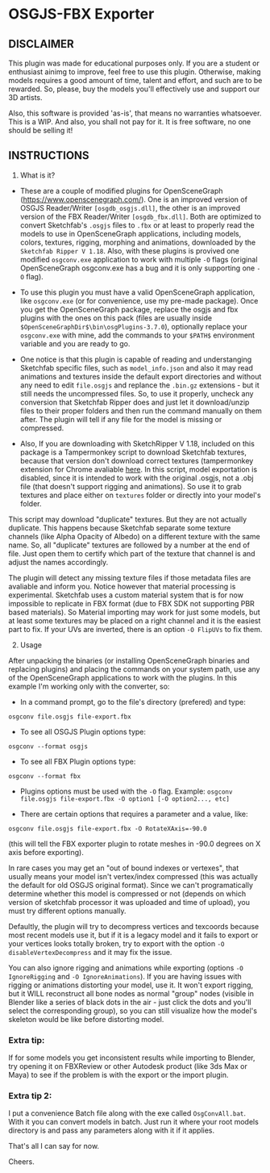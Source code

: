 # OSGJS-FBX Exporter

## DISCLAIMER

This plugin was made for educational purposes only. If you are a student or enthusiast ainimg to improve, feel free to use this plugin. Otherwise, making models requires a good amount of time, talent and effort, and such are to be rewarded. So, please, buy the models you'll effectively use and support our 3D artists.

Also, this software is provided 'as-is', that means no warranties whatsoever. This is a WIP. And also, you shall not pay for it. It is free software, no one should be selling it!

## INSTRUCTIONS

1. What is it?
- These are a couple of modified plugins for OpenSceneGraph (https://www.openscenegraph.com/). One is an improved version of OSGJS Reader/Writer `[osgdb_osgjs.dll]`, the other is an improved version of the FBX Reader/Writer `[osgdb_fbx.dll]`. Both are optimized to convert Sketchfab's `.osgjs` files to `.fbx` or at least to properly read the models to use in OpenSceneGraph applications, including models, colors, textures, rigging, morphing and animations, downloaded by the `Sketchfab Ripper V 1.18`. Also, with these plugins is provived one modified `osgconv.exe` application to work with multiple `-O` flags (original OpenSceneGraph osgconv.exe has a bug and it is only supporting one `-O` flag).

- To use this plugin you must have a valid OpenSceneGraph application, like `osgconv.exe` (or for convenience, use my pre-made package). Once you get the OpenSceneGraph package, replace the osgjs and fbx plugins with the ones on this pack (files are usually inside `$OpenSceneGraphDir$\bin\osgPlugins-3.7.0`), optionally replace your `osgconv.exe` with mine, add the commands to your `$PATH$` environment variable and you are ready to go.

- One notice is that this plugin is capable of reading and understanging Sketchfab specific files, such as `model_info.json` and also it may read animations and textures inside the default export directories and without any need to edit `file.osgjs` and replance the `.bin.gz` extensions - but it still needs the uncompressed files. So, to use it properly, uncheck any conversion that Sketchfab Ripper does and just let it download/unzip files to their proper folders and then run the command manually on them after. The plugin will tell if any file for the model is missing or compressed.

- Also, If you are downloading with SketchRipper V 1.18, included on this package is a Tampermonkey script to download Sketchfab textures, because that version don't download correct textures (tampermonkey extension for Chrome avaliable [here](https://chromewebstore.google.com/detail/tampermonkey/dhdgffkkebhmkfjojejmpbldmpobfkfo?hl=pt-BR). In this script, model exportation is disabled, since it is intended to work with the original .osgjs, not a .obj file (that doesn't support rigging and animations). So use it to grab textures and place either on `textures` folder or directly into your model's folder. 

This script may download "duplicate" textures. But they are not actually duplicate. This happens because Sketchfab separate some texture channels (like Alpha Opacity of Albedo) on a different texture with the same name. So, all "duplicate" textures are followed by a number at the end of file. Just open them to certify which part of the texture that channel is and adjust the names accordingly.

The plugin will detect any missing texture files if those metadata files are avaliable and inform you. Notice however that material processing is experimental. Sketchfab uses a custom material system that is for now impossible to replicate in FBX format (due to FBX SDK not supporting PBR based materials). So Material importing may work for just some models, but at least some textures may be placed on a right channel and it is the easiest part to fix. If your UVs are inverted, there is an option `-O FlipUVs` to fix them.


2. Usage

After unpacking the binaries (or installing OpenSceneGraph binaries and replacing plugins) and placing the commands on your system path, use any of the OpenSceneGraph applications to work with the plugins. In this example I'm working only with the converter, so:

- In a command prompt, go to the file's directory (prefered) and type:
```
osgconv file.osgjs file-export.fbx
```

- To see all OSGJS Plugin options type:
```
osgconv --format osgjs
```

- To see all FBX Plugin options type:
```
osgconv --format fbx
```

- Plugins options must be used with the `-O` flag. Example: `osgconv file.osgjs file-export.fbx -O option1 [-O option2..., etc]`

- There are certain options that requires a parameter and a value, like: 
```
osgconv file.osgjs file-export.fbx -O RotateXAxis=-90.0
```
(this will tell the FBX exporter plugin to rotate meshes in -90.0 degrees on X axis before exporting).

In rare cases you may get an "out of bound indexes or vertexes", that usually means your model isn't vertex/index compressed (this was actually the default for old OSGJS original format). Since we can't programatically determine whether this model is compressed or not (depends on which version of sketchfab processor it was uploaded and time of upload), you must try different options manually.

Defaultly, the plugin will try to decompress vertices and texcoords because most recent models use it, but if it is a legacy model and it fails to export or your vertices looks totally broken, try to export with the option `-O disableVertexDecompress` and it may fix the issue.

You can also ignore rigging and animations while exporting (options `-O IgnoreRigging` and `-O IgnoreAnimations`). If you are having issues with rigging or animations distorting your model, use it. It won't export rigging, but it WILL reconstruct all bone nodes as normal "group" nodes (visible in Blender like a series of black dots in the air - just click the dots and you'll select the corresponding group), so you can still visualize how the model's skeleton would be like before distorting model.

### Extra tip:

If for some models you get inconsistent results while importing to Blender, try opening it on FBXReview or other Autodesk product (like 3ds Max or Maya) to see if the problem is with the export or the import plugin.

### Extra tip 2:

I put a convenience Batch file along with the exe called `OsgConvAll.bat`. With it you can convert models in batch. Just run it where your root models directory is and pass any parameters along with it if it applies.


That's all I can say for now.

Cheers.